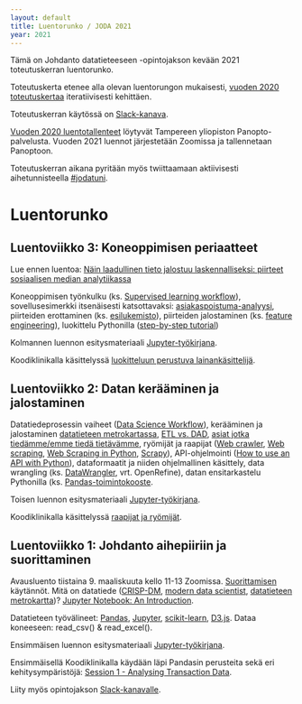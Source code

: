 ```yaml
---
layout: default
title: Luentorunko / JODA 2021
year: 2021
---
```


<!--
TODO: Käy läpi aihetunnisteet #jodatuni ja #jodatut Twitterissä ja
päivitä kehityskohteet viikkokohtaisiksi TODO-merkinnöiksi

-->
Tämä on Johdanto datatieteeseen -opintojakson kevään 2021 toteutuskerran luentorunko.

<!-- Vastaisen varalle:
Toteutus noudattelee [vuoden 2018 toteutuskertaa](https://jodatut.github.io/2018/luentopaivakirja).
Alan dynaamisuudesta johtuen sisältöjä ja toteutustapaa kuitenkin kehitetään jatkuvasti.
-->

Toteutuskerta etenee alla olevan luentorungon mukaisesti, [vuoden 2020 toteutuskertaa](https://jodatut.github.io/2020/luentopaivakirja/) iteratiivisesti kehittäen.
<!--  Alla näkyvät aiheet ovat viime vuoden toteutuksen mukaisia ja päivittyvät luentosarjan edetessä -->

Toteutuskerran käytössä on
[Slack-kanava](https://join.slack.com/t/jodatut/shared_invite/enQtOTY2ODc3MTQ2Mzg1LTVlMTVlMTIyZDk3YmUyZjJhYTk0Yzg5YzRhZjg0YTk3NWNmZDg0OGRmYWI0MjJjMWEyZTFkMmY5M2Q3ZTY5NDY).

<!--
Arho Suomisen [luentallenteet vuodelta 2019](https://echo360.org.uk/section/b064b01b-b271-40e7-9549-4569f0e63a7f/home) löytyvät poistuvasta Echo360-palvelusta.-->
[Vuoden 2020 luentotallenteet](https://panopto.tuni.fi/Panopto/Pages/Sessions/List.aspx?folderID=6005b1ad-b84d-4b14-88fb-ab7300b7b81d) löytyvät Tampereen yliopiston Panopto-palvelusta. Vuoden 2021 luennot järjestetään Zoomissa ja tallennetaan Panoptoon.

Toteutuskerran aikana pyritään myös twiittaamaan aktiivisesti  aihetunnisteella [#jodatuni](https://twitter.com/search?q=%23jodatuni&f=live).

# Luentorunko

<!--
## Luento 23.4: Kertaus
Kerrataan luentojen ja harjoitusten keskeiset osat ja verrataan opittua oppimistavoitteisiin. Esitetään hyviä kysymyksiä ja katsotaan mihin tästä voi jatkaa.

Seitsemännen luennon esitysmateriaali [Jupyter-työkirjana](https://github.com/jodatut/2019/blob/master/luentomuistio/luento07.ipynb)
-->

<!--
## Luentoviikko 7: Kertaus ja yhteenveto

Pääsiäistauon jälkeen **tiistaina 21. huhtikuuta** on vuorossa JODAn kevään 2020 viimeinen luento. Kerrataan luentojen ja harjoitusten keskeiset osat ja verrataan opittua oppimistavoitteisiin. Esitetään hyviä kysymyksiä ja katsotaan mihin tästä voi jatkaa.

Seitsemännen luennon esitysmateriaali [Jupyter-työkirjana](https://github.com/jodatut/2020/blob/master/luentomuistio/luento07.ipynb).
-->

<!--
## Luentoviikko 6: Visuaalinen analytiikka

Lue ennen luentoa: [Designing and Developing Analytics-Based Data Products](https://andor.tuni.fi/permalink/358FIN_TAMPO/153crqv/proquest1831862457) <br/>
Katso ennen luentoa: Jeffrey Heerin [keynote-esitys visuaalisesta analytiikasta](https://www.youtube.com/watch?v=hsfWtPH2kDg).

Viimeisellä varsinaisella luentokerralla käydään läpi visuaalisen analytiikan ja vuorovaikutteisen eksploratiivisen analytiikan hyödyntämistä datatieteessä. Lisäksi hahmotellaan tiekarttaa kohti datatuotteiden kehittämistä.  

Kuudennen luennon esitysmateriaali [Jupyter-työkirjana](https://github.com/jodatut/2020/blob/master/luentomuistio/luento06.ipynb).

[Koodiklinikalla](https://github.com/jodatut/2020/blob/master/koodiesimerkit/Session%206%20-%20Data%20Visualization.ipynb) käydään läpi ostoskorianalyysiä ja visuaalista analytiikkaa.
-->

<!--
## Luentoviikko 5: Ohjaamaton koneoppiminen

Miten ohjattu ja ohjaamaton oppiminen eroavat toisistaan?
Ohjaamaton oppiminen (ks. [Unsupervised learning workflow](https://goo.gl/images/dCm55z)),
[ostoskorianalyysi](http://pbpython.com/market-basket-analysis.html),
[verkostoanalyysi](https://github.com/jukkahuhtamaki/demo-twitter-collector/blob/master/README.md) (ks. [Marvel social graph](https://blog.dataiku.com/2015/05/19/marvel-social-graph-analysis)),
ryvästäminen (ks. [k-means-clustering](https://www.datascience.com/blog/k-means-clustering)),
aihemallinnus eli [topic modeling](https://medium.com/mlreview/topic-modeling-with-scikit-learn-e80d33668730) ja sen [riskit](https://rajapinta.co/2017/07/08/varovaisuutta-aihemallinnuksen-kanssa/).

Viidennen luennon esitysmateriaali [Jupyter-työkirjana](https://github.com/jodatut/2020/blob/master/luentomuistio/luento05.ipynb).

Koodiklinikalla tutustutaan [pääkomponenttianalyysiin](https://github.com/jodatut/2020/blob/master/koodiesimerkit/Session%205%20-%20Unsupervised%20Learning.ipynb).
-->

<!--
## Luentoviikko 4: Harjoitustyöhön tutustuminen

Lue ennen luentoa: [Predicting Airbnb Listing Prices with Scikit-Learn and Apache Spark](https://mapr.com/blog/predicting-airbnb-listing-prices-scikit-learn-and-apache-spark/)

Johdanto datatieteeseen -harjoitustyössä käydään läpi datatiedeprojektin keskeiset vaiheet.
Voit valita aiheen ja datalähteen vapaasti.
Saat pisteitä julkaisemalla Slackissa kuvauksen [harjoitustyön eri vaiheiden](https://jodatut.github.io/2020/harjoitustyo/) toteutuksesta.
Eräs vaihtoehto on Airbnb-aineiston analysointi.
Voit vaikkapa toteuttaa hintaennustimen [esimerkkianalyysiä](https://mapr.com/blog/predicting-airbnb-listing-prices-scikit-learn-and-apache-spark/) soveltamalla. Peruslähtökohtana tulee kuitenkin olla ongelman ratkaiseminen, ei datalähtöinen projekti.

Neljännen luennon esitysmateriaali [Jupyter-työkirjana](https://github.com/jodatut/2020/blob/master/luentomuistio/luento04.ipynb).

Koodiklinikalla [syvennytään lineaariregressioon ja jatketaan datan jalostamista](https://github.com/jodatut/2020/blob/master/koodiesimerkit/Session%204%20-%20Categorical%20and%20Missing%20Data.ipynb).
-->

## Luentoviikko 3: Koneoppimisen periaatteet

Lue ennen luentoa: [Näin laadullinen tieto jalostuu laskennalliseksi: piirteet sosiaalisen median analytiikassa](https://rajapinta.co/2017/10/16/nain-laadullinen-tieto-jalostuu-laskennalliseksi-piirteet-sosiaalisen-median-analytiikassa/)

Koneoppimisen työnkulku (ks. [Supervised learning workflow](https://en.proft.me/media/science/ml_svlw.jpg)),
sovellusesimerkki itsenäisesti katsottavaksi: [asiakaspoistuma-analyysi](http://www.louhia.fi/2014/08/27/asiakaspoistuma-analyysi-ja-miljoona-lisamyyntia/),
piirteiden erottaminen (ks. [esilukemisto](https://rajapinta.co/2017/10/16/nain-laadullinen-tieto-jalostuu-laskennalliseksi-piirteet-sosiaalisen-median-analytiikassa/)),
piirteiden jalostaminen (ks.
[feature engineering](https://medium.com/mindorks/what-is-feature-engineering-for-machine-learning-d8ba3158d97a)),
luokittelu Pythonilla ([step-by-step tutorial](https://machinelearningmastery.com/machine-learning-in-python-step-by-step/))

Kolmannen luennon esitysmateriaali [Jupyter-työkirjana](https://github.com/InfoTUNI/joda2021/blob/master/luentomuistio/luento03.ipynb).

Koodiklinikalla käsittelyssä [luokitteluun perustuva lainankäsittelijä](https://github.com/InfoTUNI/joda2021/blob/master/koodiesimerkit/Session%203%20-%20Loan%20Status%20Prediction.ipynb).

## Luentoviikko 2: Datan kerääminen ja jalostaminen

Datatiedeprosessin vaiheet ([Data Science Workflow](https://cacm.acm.org/blogs/blog-cacm/169199-data-science-workflow-overview-and-challenges/fulltext)),
kerääminen ja jalostaminen [datatieteen metrokartassa](http://nirvacana.com/thoughts/2013/07/08/becoming-a-data-scientist/),
[ETL vs. DAD](https://www.datasciencecentral.com/profiles/blogs/data-scientist-versus-data-engineer),
[asiat jotka tiedämme/emme tiedä tietävämme](https://www.oreilly.com/library/view/lean-analytics/9781449335687/ch02.html#hidden_genius_of_donald_rumsfeld),
ryömijät ja raapijat
([Web crawler](https://en.wikipedia.org/wiki/Web_crawler),
[Web scraping](https://en.wikipedia.org/wiki/Web_scraping),
[Web Scraping in Python](https://www.analyticsvidhya.com/blog/2015/10/beginner-guide-web-scraping-beautiful-soup-python/),
[Scrapy](https://scrapy.org/)),
API-ohjelmointi ([How to use an API with Python](https://rapidapi.com/blog/how-to-use-an-api-with-python/)),
dataformaatit ja niiden ohjelmallinen käsittely,
data wrangling (ks. [DataWrangler](http://vis.stanford.edu/wrangler/), vrt. OpenRefine),
datan ensitarkastelu Pythonilla
(ks. [Pandas-toimintokooste](https://www.datacamp.com/community/blog/pandas-cheat-sheet-python).

Toisen luennon esitysmateriaali [Jupyter-työkirjana](https://github.com/InfoTUNI/joda2021/blob/master/luentomuistio/luento02.ipynb).

Koodiklinikalla käsittelyssä [raapijat ja ryömijät](https://github.com/InfoTUNI/2021/blob/master/koodiesimerkit/Session%202%20-%20Crawlers%20and%20Scrapers.ipynb).

<!-- eräs raapija ja ryömijä (ks. [esimerkki](https://github.com/jukkahuhtamaki/pcm-demo/blob/master/crawl-study-guide/crawl_courses.py), -->

<!-- Toiseen teknologiademoon pääsee [tästä]. -->

## Luentoviikko 1: Johdanto aihepiiriin ja suorittaminen

Avausluento tiistaina 9. maaliskuuta kello 11-13 Zoomissa.
[Suorittamisen](https://infotuni.github.io/joda2021/suorittaminen/) käytännöt.
Mitä on datatiede
([CRISP-DM](https://en.wikipedia.org/wiki/Cross-industry_standard_process_for_data_mining),
[modern data scientist](https://www.schoolofdatascience.amsterdam/news/skills-need-become-modern-data-scientist/),
[datatieteen metrokartta](http://nirvacana.com/thoughts/2013/07/08/becoming-a-data-scientist/))?
[Jupyter Notebook: An Introduction](https://www.dataschool.io/cloud-services-for-jupyter-notebook/).
<!-- [Up and runnign with Python](http://blog.kaggle.com/2012/07/02/up-and-running-with-python-my-first-kaggle-entry/).-->
Datatieteen työvälineet:
[Pandas](https://pandas.pydata.org/),
[Jupyter](http://jupyter.org/),
[scikit-learn](http://scikit-learn.org/),
[D3.js](https://d3js.org/).
Dataa koneeseen:
read_csv() & read_excel().

Ensimmäisen luennon esitysmateriaali [Jupyter-työkirjana](https://github.com/InfoTUNI/joda2021/blob/master/luentomuistio/luento01.ipynb).

Ensimmäisellä Koodiklinikalla käydään läpi Pandasin perusteita sekä eri kehitysympäristöjä: [Session 1 - Analysing Transaction Data](https://github.com/InfoTUNI/joda2021/blob/master/koodiesimerkit/Session%201%20-%20Analysis%20of%20Transactions.ipynb).
<!--
Teknologiademoon pääsee [tästä](https://jodatut.github.io/2019/Datatiede-perusteet/). Echo360 - Exercise Session Video Recording: https://echo360.org.uk/section/6c32e7c7-bf87-4001-a2b2-0edee0232b0b/public -->

Liity myös opintojakson [Slack-kanavalle](https://join.slack.com/t/jodatut/shared_invite/enQtOTY2ODc3MTQ2Mzg1LTVlMTVlMTIyZDk3YmUyZjJhYTk0Yzg5YzRhZjg0YTk3NWNmZDg0OGRmYWI0MjJjMWEyZTFkMmY5M2Q3ZTY5NDY).
